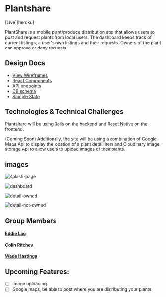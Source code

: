 # Plantshare

[Live][heroku]

[github]:(https://github.com/whasting/Plantshare)

PlantShare is a mobile plant/produce distribution app that allows users
to post and request plants from local users. The dashboard keeps track of
current listings, a user's own listings and their requests. Owners of the
plant can approve or deny requests.



## Design Docs
* [View Wireframes][wireframes]
* [React Components][components]
* [API endpoints][api-endpoints]
* [DB schema][schema]
* [Sample State][sample-state]

[wireframes]: docs/wireframes
[components]: docs/component-hierarchy.md
[sample-state]: docs/sample-state.md
[api-endpoints]: docs/api-endpoints.md
[schema]: docs/schema.md

## Technologies & Technical Challenges

Plantshare will be using Rails on the backend and React Native on the frontend.

(Coming Soon) Additionally, the site will be using a combination of Google Maps Api to display the location of a plant detail item and Cloudinary image storage Api to allow users to upload images of their plants.

## images

![splash-page](docs/images/Splash-page.png)

![dashboard](docs/images/dashboard.png)

![detail-owned](docs/images/detail-owned.png)

![detail-not-owned](docs/images/detail-not-owned.png)

## Group Members

#### [Eddie Lao](https://github.com/eddielao)

#### [Colin Ritchey](https://github.com/colinritchey)

#### [Wade Hastings](https://github.com/whasting)

## Upcoming Features:

  - [ ] Image uploading
  - [ ] Google maps, be able to post where you are distributing your plants
